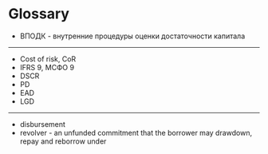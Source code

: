 # Glossary


- ВПОДК - внутренние процедуры оценки достаточности капитала

---

- Cost of risk, CoR 
- IFRS 9, МСФО 9
- DSCR
- PD
- EAD
- LGD

--- 

- disbursement
- revolver - an unfunded commitment that the borrower may drawdown, repay and reborrow under

